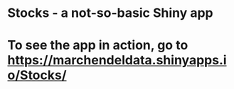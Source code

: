 
# Stocks - a not-so-basic Shiny app
# To see the app in action, go to https://marchendeldata.shinyapps.io/Stocks/
